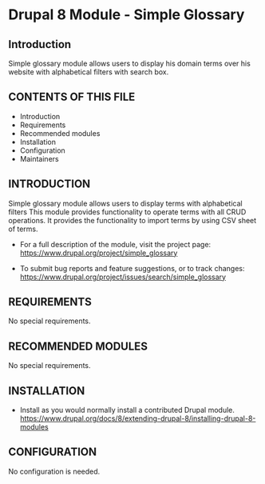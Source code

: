 # Drupal 8 Module - Simple Glossary
Introduction
---------------------
Simple glossary module allows users to display his domain terms over his website with alphabetical filters with search box.

CONTENTS OF THIS FILE
---------------------

 * Introduction
 * Requirements
 * Recommended modules
 * Installation
 * Configuration
 * Maintainers


INTRODUCTION
------------

Simple glossary module allows users to display terms with alphabetical filters
This module provides functionality to operate terms with all CRUD operations. 
It provides the functionality to import terms by using CSV sheet of terms.

 * For a full description of the module, visit the project page:
   https://www.drupal.org/project/simple_glossary

 * To submit bug reports and feature suggestions, or to track changes:
   https://www.drupal.org/project/issues/search/simple_glossary


REQUIREMENTS
------------

No special requirements.


RECOMMENDED MODULES
-------------------

No special requirements.

INSTALLATION
------------

 * Install as you would normally install a contributed Drupal module.
   https://www.drupal.org/docs/8/extending-drupal-8/installing-drupal-8-modules


CONFIGURATION
-------------

No configuration is needed.

